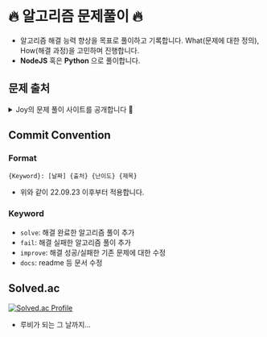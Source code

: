 # 🔥 알고리즘 문제풀이 🔥

- 알고리즘 해결 능력 향상을 목표로 풀이하고 기록합니다. What(문제에 대한 정의), How(해결 과정)을 고민하며 진행합니다.
- **NodeJS** 혹은 **Python** 으로 풀이합니다.

## 문제 출처

<details>
<summary>Joy의 문제 풀이 사이트를 공개합니다 🤫</summary>

- [Baekjoon Online Judge](https://www.acmicpc.net/)
- [Programmers](https://programmers.co.kr/)
- [이것이취업을위한코딩테스트다 with 파이썬](http://www.yes24.com/Product/Goods/91433923)
- [구름 : 알고리즘 먼데이 챌린지](https://level.goorm.io/level/challenge)
- [⭐️ LeetCode ⭐️](https://leetcode.com/problemset/all/)
  - 풀이 문제 선정은 [grind75](https://www.techinterviewhandbook.org/grind75) 활용
  </details>

## Commit Convention

### Format

```
{Keyword}: [날짜] {출처} {난이도} {제목}
```

- 위와 같이 22.09.23 이후부터 적용합니다.

### Keyword

- `solve`: 해결 완료한 알고리즘 풀이 추가
- `fail`: 해결 실패한 알고리즘 풀이 추가
- `improve`: 해결 성공/실패한 기존 문제에 대한 수정
- `docs`: readme 등 문서 수정

## Solved.ac

[![Solved.ac Profile](http://mazassumnida.wtf/api/v2/generate_badge?boj=chajuhui123)](https://solved.ac/chajuhui123/)

- 루비가 되는 그 날까지...
